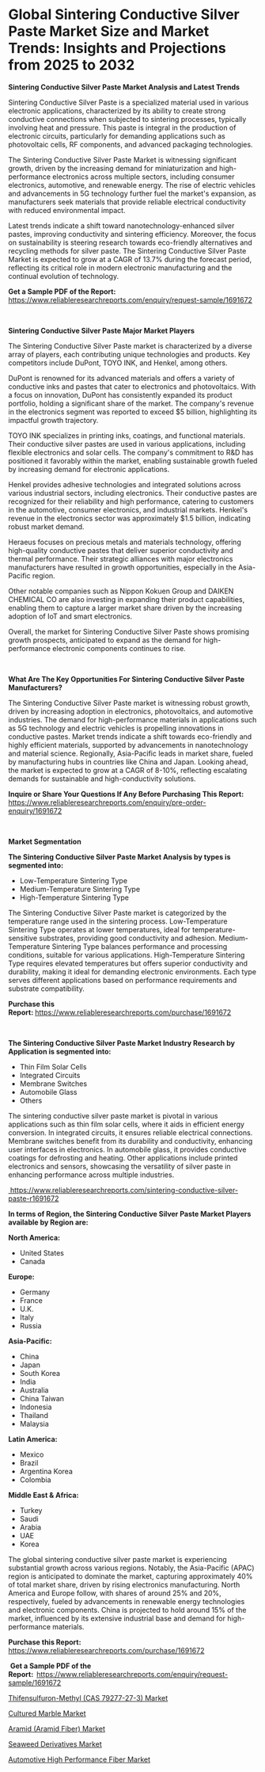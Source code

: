 <p><h1>Global Sintering Conductive Silver Paste Market Size and Market Trends: Insights and Projections from 2025 to 2032</h1></p><p><strong>Sintering Conductive Silver Paste Market Analysis and Latest Trends</strong></p>
<p><p>Sintering Conductive Silver Paste is a specialized material used in various electronic applications, characterized by its ability to create strong conductive connections when subjected to sintering processes, typically involving heat and pressure. This paste is integral in the production of electronic circuits, particularly for demanding applications such as photovoltaic cells, RF components, and advanced packaging technologies.</p><p>The Sintering Conductive Silver Paste Market is witnessing significant growth, driven by the increasing demand for miniaturization and high-performance electronics across multiple sectors, including consumer electronics, automotive, and renewable energy. The rise of electric vehicles and advancements in 5G technology further fuel the market's expansion, as manufacturers seek materials that provide reliable electrical conductivity with reduced environmental impact.</p><p>Latest trends indicate a shift toward nanotechnology-enhanced silver pastes, improving conductivity and sintering efficiency. Moreover, the focus on sustainability is steering research towards eco-friendly alternatives and recycling methods for silver paste. The Sintering Conductive Silver Paste Market is expected to grow at a CAGR of 13.7% during the forecast period, reflecting its critical role in modern electronic manufacturing and the continual evolution of technology.</p></p>
<p><strong>Get a Sample PDF of the Report:&nbsp;</strong> <a href="https://www.reliableresearchreports.com/enquiry/request-sample/1691672?utm_campaign=116&utm_medium=2&utm_source=Github&utm_content=ia&utm_term=07012025&utm_id=sintering-conductive-silver-paste">https://www.reliableresearchreports.com/enquiry/request-sample/1691672</a></p>
<p>&nbsp;</p>
<p><strong>Sintering Conductive Silver Paste Major Market Players</strong></p>
<p><p>The Sintering Conductive Silver Paste market is characterized by a diverse array of players, each contributing unique technologies and products. Key competitors include DuPont, TOYO INK, and Henkel, among others. </p><p>DuPont is renowned for its advanced materials and offers a variety of conductive inks and pastes that cater to electronics and photovoltaics. With a focus on innovation, DuPont has consistently expanded its product portfolio, holding a significant share of the market. The company's revenue in the electronics segment was reported to exceed $5 billion, highlighting its impactful growth trajectory.</p><p>TOYO INK specializes in printing inks, coatings, and functional materials. Their conductive silver pastes are used in various applications, including flexible electronics and solar cells. The company's commitment to R&D has positioned it favorably within the market, enabling sustainable growth fueled by increasing demand for electronic applications.</p><p>Henkel provides adhesive technologies and integrated solutions across various industrial sectors, including electronics. Their conductive pastes are recognized for their reliability and high performance, catering to customers in the automotive, consumer electronics, and industrial markets. Henkel's revenue in the electronics sector was approximately $1.5 billion, indicating robust market demand.</p><p>Heraeus focuses on precious metals and materials technology, offering high-quality conductive pastes that deliver superior conductivity and thermal performance. Their strategic alliances with major electronics manufacturers have resulted in growth opportunities, especially in the Asia-Pacific region.</p><p>Other notable companies such as Nippon Kokuen Group and DAIKEN CHEMICAL CO are also investing in expanding their product capabilities, enabling them to capture a larger market share driven by the increasing adoption of IoT and smart electronics.</p><p>Overall, the market for Sintering Conductive Silver Paste shows promising growth prospects, anticipated to expand as the demand for high-performance electronic components continues to rise.</p></p>
<p>&nbsp;</p>
<p><strong>What Are The Key Opportunities For Sintering Conductive Silver Paste Manufacturers?</strong></p>
<p><p>The Sintering Conductive Silver Paste market is witnessing robust growth, driven by increasing adoption in electronics, photovoltaics, and automotive industries. The demand for high-performance materials in applications such as 5G technology and electric vehicles is propelling innovations in conductive pastes. Market trends indicate a shift towards eco-friendly and highly efficient materials, supported by advancements in nanotechnology and material science. Regionally, Asia-Pacific leads in market share, fueled by manufacturing hubs in countries like China and Japan. Looking ahead, the market is expected to grow at a CAGR of 8-10%, reflecting escalating demands for sustainable and high-conductivity solutions.</p></p>
<p><strong>Inquire or Share Your Questions If Any Before Purchasing This Report:</strong> <a href="https://www.reliableresearchreports.com/enquiry/pre-order-enquiry/1691672?utm_campaign=116&utm_medium=2&utm_source=Github&utm_content=ia&utm_term=07012025&utm_id=sintering-conductive-silver-paste">https://www.reliableresearchreports.com/enquiry/pre-order-enquiry/1691672</a></p>
<p>&nbsp;</p>
<p><strong>Market Segmentation</strong></p>
<p><strong>The Sintering Conductive Silver Paste Market Analysis by types is segmented into:</strong></p>
<p><ul><li>Low-Temperature Sintering Type</li><li>Medium-Temperature Sintering Type</li><li>High-Temperature Sintering Type</li></ul></p>
<p><p>The Sintering Conductive Silver Paste market is categorized by the temperature range used in the sintering process. Low-Temperature Sintering Type operates at lower temperatures, ideal for temperature-sensitive substrates, providing good conductivity and adhesion. Medium-Temperature Sintering Type balances performance and processing conditions, suitable for various applications. High-Temperature Sintering Type requires elevated temperatures but offers superior conductivity and durability, making it ideal for demanding electronic environments. Each type serves different applications based on performance requirements and substrate compatibility.</p></p>
<p><strong>Purchase this Report:&nbsp;</strong><a href="https://www.reliableresearchreports.com/purchase/1691672?utm_campaign=116&utm_medium=2&utm_source=Github&utm_content=ia&utm_term=07012025&utm_id=sintering-conductive-silver-paste">https://www.reliableresearchreports.com/purchase/1691672</a></p>
<p>&nbsp;</p>
<p><strong>The Sintering Conductive Silver Paste Market Industry Research by Application is segmented into:</strong></p>
<p><ul><li>Thin Film Solar Cells</li><li>Integrated Circuits</li><li>Membrane Switches</li><li>Automobile Glass</li><li>Others</li></ul></p>
<p><p>The sintering conductive silver paste market is pivotal in various applications such as thin film solar cells, where it aids in efficient energy conversion. In integrated circuits, it ensures reliable electrical connections. Membrane switches benefit from its durability and conductivity, enhancing user interfaces in electronics. In automobile glass, it provides conductive coatings for defrosting and heating. Other applications include printed electronics and sensors, showcasing the versatility of silver paste in enhancing performance across multiple industries.</p></p>
<p><a href="https://www.reliableresearchreports.com/sintering-conductive-silver-paste-r1691672?utm_campaign=116&utm_medium=2&utm_source=Github&utm_content=ia&utm_term=07012025&utm_id=sintering-conductive-silver-paste">&nbsp;https://www.reliableresearchreports.com/sintering-conductive-silver-paste-r1691672</a></p>
<p><strong>In terms of Region, the Sintering Conductive Silver Paste Market Players available by Region are:</strong></p>
<p>
    <p> <strong> North America: </strong>
        <ul>
            <li>United States</li>
            <li>Canada</li>
        </ul>
        </p> 
    <p> <strong> Europe: </strong>
        <ul>
            <li>Germany</li>
            <li>France</li>
            <li>U.K.</li>
            <li>Italy</li>
            <li>Russia</li>
        </ul>
        </p> 
    <p> <strong> Asia-Pacific: </strong>
        <ul>
            <li>China</li>
            <li>Japan</li>
            <li>South Korea</li>
            <li>India</li>
            <li>Australia</li>
            <li>China Taiwan</li>
            <li>Indonesia</li>
            <li>Thailand</li>
            <li>Malaysia</li>
        </ul>
        </p> 
    <p> <strong> Latin America: </strong>
        <ul>
            <li>Mexico</li>
            <li>Brazil</li>
            <li>Argentina Korea</li>
            <li>Colombia</li>
        </ul>
        </p> 
    <p> <strong> Middle East & Africa: </strong>
        <ul>
            <li>Turkey</li>
            <li>Saudi</li>
            <li>Arabia</li>
            <li>UAE</li>
            <li>Korea</li>
        </ul>
    </p>
    </p>
<p><p>The global sintering conductive silver paste market is experiencing substantial growth across various regions. Notably, the Asia-Pacific (APAC) region is anticipated to dominate the market, capturing approximately 40% of total market share, driven by rising electronics manufacturing. North America and Europe follow, with shares of around 25% and 20%, respectively, fueled by advancements in renewable energy technologies and electronic components. China is projected to hold around 15% of the market, influenced by its extensive industrial base and demand for high-performance materials.</p></p>
<p><strong>Purchase this Report: </strong><a href="https://www.reliableresearchreports.com/purchase/1691672?utm_campaign=116&utm_medium=2&utm_source=Github&utm_content=ia&utm_term=07012025&utm_id=sintering-conductive-silver-paste">https://www.reliableresearchreports.com/purchase/1691672</a></p>
<p>&nbsp;<strong>Get a Sample PDF of the Report:&nbsp;&nbsp;</strong><a href="https://www.reliableresearchreports.com/enquiry/request-sample/1691672?utm_campaign=116&utm_medium=2&utm_source=Github&utm_content=ia&utm_term=07012025&utm_id=sintering-conductive-silver-paste">https://www.reliableresearchreports.com/enquiry/request-sample/1691672</a></p>
<p><strong></strong></p>
<p><p><a href="https://github.com/flnordan65e0/Market-Research-Report-List-1/blob/main/thifensulfuron-methyl-cas-79277-27-3-market.md?utm_campaign=116&utm_medium=2&utm_source=Github&utm_content=ia&utm_term=07012025&utm_id=sintering-conductive-silver-paste">Thifensulfuron-Methyl (CAS 79277-27-3) Market</a></p><p><a href="https://github.com/antonioc6hal/Market-Research-Report-List-1/blob/main/cultured-marble-market.md?utm_campaign=116&utm_medium=2&utm_source=Github&utm_content=ia&utm_term=07012025&utm_id=sintering-conductive-silver-paste">Cultured Marble Market</a></p><p><a href="https://github.com/rodinayygacklezi/Market-Research-Report-List-1/blob/main/aramid-aramid-fiber-market.md?utm_campaign=116&utm_medium=2&utm_source=Github&utm_content=ia&utm_term=07012025&utm_id=sintering-conductive-silver-paste">Aramid (Aramid Fiber) Market</a></p><p><a href="https://github.com/lindaopodray/Market-Research-Report-List-1/blob/main/seaweed-derivatives-market.md?utm_campaign=116&utm_medium=2&utm_source=Github&utm_content=ia&utm_term=07012025&utm_id=sintering-conductive-silver-paste">Seaweed Derivatives Market</a></p><p><a href="https://github.com/hammelximalschid/Market-Research-Report-List-1/blob/main/automotive-high-performance-fiber-market.md?utm_campaign=116&utm_medium=2&utm_source=Github&utm_content=ia&utm_term=07012025&utm_id=sintering-conductive-silver-paste">Automotive High Performance Fiber Market</a></p></p>